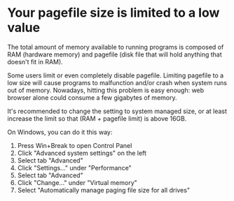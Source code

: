 # Your pagefile size is limited to a low value

The total amount of memory available to running programs is composed of
RAM (hardware memory) and pagefile (disk file that will hold anything
that doesn't fit in RAM).

Some users limit or even completely disable pagefile. Limiting pagefile
to a low size will cause programs to malfunction and/or crash when
system runs out of memory. Nowadays, hitting this problem is easy
enough: web browser alone could consume a few gigabytes of memory.

It's recommended to change the setting to system managed size, or at
least increase the limit so that (RAM + pagefile limit) is above 16GB.

On Windows, you can do it this way:

1.  Press Win+Break to open Control Panel
2.  Click "Advanced system settings" on the left
3.  Select tab "Advanced"
4.  Click "Settings..." under "Performance"
5.  Select tab "Advanced"
6.  Click "Change..." under "Virtual memory"
7.  Select "Automatically manage paging file size for all drives"
